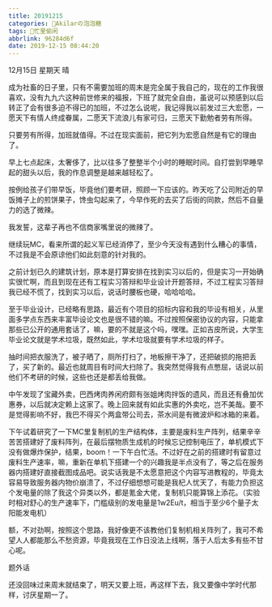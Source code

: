 ```yaml
---
title: 20191215
categories: 🍬Akilarの泡泡糖
tags: 👻忙里偷闲
abbrlink: 96284d6f
date: 2019-12-15 08:44:20
---
```

12月15日 星期天 晴

成为社畜的日子里，只有不需要加班的周末是完全属于我自己的，现在的工作我很喜欢，没有九九六这种前世修来的福报，下班了就完全自由，虽说可以预感到以后转正了会有很多迫不得已的加班，不过怎么说呢，我记得我以前发过三大宏愿，一愿天下有情人终成眷属，二愿天下流浪儿有家可归，三愿天下勤勉者劳有所得。

只要劳有所得，加班就值得。不过在现实面前，把它列为宏愿自然是有它的理由了。

早上七点起床，太奢侈了，比以往多了整整半个小时的睡眠时间。自打尝到早睡早起的甜头以后，我的作息调整是越来越轻松了。

按例给孩子们带早饭，毕竟他们要考研，照顾一下应该的。昨天吃了公司附近的早饭摊子上的煎饼果子，馋虫勾起来了，今早作死的去买了后街的同款，然后不自量力的选了微辣。

我发誓，这辈子再也不信商家嘴里说的微辣了。

继续玩MC，看来所谓的起义军已经消停了，至少今天没有遇到什么糟心的事情，不过我是不会原谅他们如此刻意的针对我的。

之前计划已久的建筑计划，原本是打算安排在找到实习以后的，但是实习一开始确实很忙啊，而且到现在还有工程实习答辩和毕业设计开题答辩，不过工程实习答辩我已经不慌了，找到实习以后，说话时腰板也硬，哈哈哈哈。

至于毕业设计，已经略有思路，最近有个项目的招标内容和我的毕设有相关，从里面多学点东西来丰富毕设论文也是很不错的嘛。不过按照保密协议的内容，只能拿那些已公开的通用套话了，嘛，要的不就是这个吗，嘿嘿。正如吉皮所说，大学生毕业论文就是学术垃圾，既然如此，学术垃圾就要有学术垃圾的样子。

抽时间把衣服洗了，被子晒了，厕所打扫了，地板擦干净了，还把破损的拖把丢了，买了新的。最近也就周目有时间大扫除了。我突然觉得我有点憋屈，话说以前他们不考研的时候，这些也还是都丢给我做。

中午发现了宝藏外卖，巴西烤肉养闲府颇有张姐烤肉拌饭的遗风，而且还有叠加优惠券，以后就决定赖上这家了。晚上回来就有如此实惠的外卖吃，岂不美哉。要不是觉得影响不好，我巴不得买个两盒带公司去，茶水间是有微波炉和冰箱的来着。

下午试着研究了一下MC里复制机的生产结构体，主要是废料生产阵列，结果辛辛苦苦搭建好了废料阵列，在最后摆物质生成机的时候忘记控制电压了，单机模式下没有做爆炸保护，结果，boom！一下午白忙活。不过好在之前的搭建时有留意过废料生产速率，嘛，重新在单机下搭建一个的兴趣我是半点没有了，等之后在服务器内搭建好直接截图成品吧。说实话我是不太愿意把这个内容写进教程的，毕竟太容易导致服务器内物价崩溃了，不过仔细想想可能是我杞人忧天了，有能力负担这个发电量的除了我这个异类以外，都是氪金大佬，复制机只能算锦上添花。（实验时相对舒心的生产速率下，门槛级别的发电量是1w2Eu/t，相当于至少6个量子太阳能发电机）

额，不对劲啊，按照这个思路，我好像更不该教他们复制机相关阵列了，我可不希望人人都能那么不愁资源，毕竟我现在工作日没法上线啊，落于人后太多有些不甘心呢。

题外话

还没回味过来周末就结束了，明天又要上班，再这样下去，我又要像中学时代那样，讨厌星期一了。
